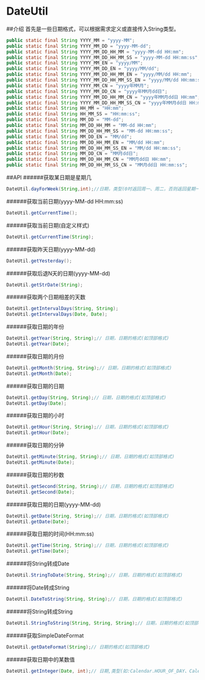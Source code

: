 # DateUtil  

##介绍
首先是一些日期格式，可以根据需求定义或直接传入String类型。

```JAVA  
public static final String YYYY_MM = "yyyy-MM";
public static final String YYYY_MM_DD = "yyyy-MM-dd";
public static final String YYYY_MM_DD_HH_MM = "yyyy-MM-dd HH:mm";
public static final String YYYY_MM_DD_HH_MM_SS = "yyyy-MM-dd HH:mm:ss";
public static final String YYYY_MM_EN = "yyyy/MM";
public static final String YYYY_MM_DD_EN = "yyyy/MM/dd";
public static final String YYYY_MM_DD_HH_MM_EN = "yyyy/MM/dd HH:mm";
public static final String YYYY_MM_DD_HH_MM_SS_EN = "yyyy/MM/dd HH:mm:ss";
public static final String YYYY_MM_CN = "yyyy年MM月";
public static final String YYYY_MM_DD_CN = "yyyy年MM月dd日";
public static final String YYYY_MM_DD_HH_MM_CN = "yyyy年MM月dd日 HH:mm";
public static final String YYYY_MM_DD_HH_MM_SS_CN = "yyyy年MM月dd日 HH:mm:ss";
public static final String HH_MM = "HH:mm";
public static final String HH_MM_SS = "HH:mm:ss";
public static final String MM_DD = "MM-dd";
public static final String MM_DD_HH_MM = "MM-dd HH:mm";
public static final String MM_DD_HH_MM_SS = "MM-dd HH:mm:ss";
public static final String MM_DD_EN = "MM/dd";
public static final String MM_DD_HH_MM_EN = "MM/dd HH:mm";
public static final String MM_DD_HH_MM_SS_EN = "MM/dd HH:mm:ss";
public static final String MM_DD_CN = "MM月dd日";
public static final String MM_DD_HH_MM_CN = "MM月dd日 HH:mm";
public static final String MM_DD_HH_MM_SS_CN = "MM月dd日 HH:mm:ss";
``` 
##API
######获取某日期是星期几
```JAVA
DateUtil.dayForWeek(String,int);//日期，类型(0时返回周一、周二，否则返回星期一、星期二)
```
######获取当前日期(yyyy-MM-dd HH:mm:ss)
```Java  
DateUtil.getCurrentTime(); 
```
######获取当前日期(自定义样式)
```Java  
DateUtil.getCurrentTime(String); 
```
######获取昨天日期(yyyy-MM-dd)
```Java  
DateUtil.getYesterday(); 
```
######获取后退N天的日期(yyyy-MM-dd)
```Java  
DateUtil.getStrDate(String); 
```
######获取两个日期相差的天数
```Java  
DateUtil.getIntervalDays(String, String);
DateUtil.getIntervalDays(Date, Date);
```
######获取日期的年份
```Java  
DateUtil.getYear(String, String);// 日期，日期的格式(如顶部格式)
DateUtil.getYear(Date);
```
######获取日期的月份
```Java  
DateUtil.getMonth(String, String);// 日期，日期的格式(如顶部格式)
DateUtil.getMonth(Date);
```
######获取日期的日期
```Java  
DateUtil.getDay(String, String);// 日期，日期的格式(如顶部格式)
DateUtil.getDay(Date);
```
######获取日期的小时
```Java  
DateUtil.getHour(String, String);// 日期，日期的格式(如顶部格式)
DateUtil.getHour(Date);
```
######获取日期的分钟
```Java  
DateUtil.getMinute(String, String);// 日期，日期的格式(如顶部格式)
DateUtil.getMinute(Date);
```
######获取日期的秒数
```Java  
DateUtil.getSecond(String, String);// 日期，日期的格式(如顶部格式)
DateUtil.getSecond(Date);
```
######获取日期的日期(yyyy-MM-dd)
```Java  
DateUtil.getDate(String, String);// 日期，日期的格式(如顶部格式)
DateUtil.getDate(Date);
```
######获取日期的时间(HH:mm:ss)
```Java  
DateUtil.getTime(String, String);// 日期，日期的格式(如顶部格式)
DateUtil.getTime(Date);
```
######将String转成Date
```Java  
DateUtil.StringToDate(String, String);// 日期，日期的格式(如顶部格式) 
```
######将Date转成String
```Java  
DateUtil.DateToString(String, String);// 日期，日期的格式(如顶部格式) 
``` 
######将String转成String
```Java  
DateUtil.StringToString(String, String, String);// 日期，日期的格式(如顶部格式) ，新的日期格式
``` 
######获取SimpleDateFormat
```Java  
DateUtil.getDateFormat(String);// 日期的格式(如顶部格式)
``` 
######获取日期中的某数值
```Java  
DateUtil.getInteger(Date, int);// 日期,类型(如:Calendar.HOUR_OF_DAY、Calendar.SECOND)
```